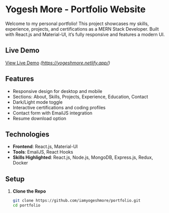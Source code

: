 # Yogesh More - Portfolio Website

Welcome to my personal portfolio! This project showcases my skills, experience, projects, and certifications as a MERN Stack Developer. Built with React.js and Material-UI, it’s fully responsive and features a modern UI.

## Live Demo

[View Live Demo](#) _(https://yogeshmore.netlify.app/)_

## Features

- Responsive design for desktop and mobile
- Sections: About, Skills, Projects, Experience, Education, Contact
- Dark/Light mode toggle
- Interactive certifications and coding profiles
- Contact form with EmailJS integration
- Resume download option

## Technologies

- **Frontend**: React.js, Material-UI
- **Tools**: EmailJS, React Hooks
- **Skills Highlighted**: React.js, Node.js, MongoDB, Express.js, Redux, Docker

## Setup

1. **Clone the Repo**
   ```bash
   git clone https://github.com/iamyogeshmore/portfolio.git
   cd portfolio
   ```
